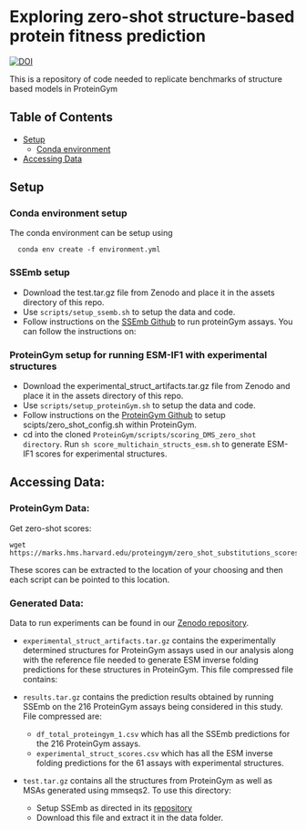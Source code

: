 # Exploring zero-shot structure-based protein fitness prediction
[![DOI](https://zenodo.org/badge/DOI/10.5281/zenodo.13819823.svg)](https://doi.org/10.5281/zenodo.13819823)

This is a repository of code needed to replicate benchmarks of structure based models in ProteinGym

## Table of Contents
  * [Setup](#setup)
    * [Conda environment](#conda)
  * [Accessing Data](#access_data)

## Setup
### Conda environment setup
The conda environment can be setup using 
```
  conda env create -f environment.yml
```
### SSEmb setup
* Download the test.tar.gz file from Zenodo and place it in the assets directory of this repo.
* Use `scripts/setup_ssemb.sh` to setup the data and code.
* Follow instructions on the [SSEmb Github](https://github.com/KULL-Centre/_2023_Blaabjerg_SSEmb) to run proteinGym assays.
You can follow the instructions on:

### ProteinGym setup for running ESM-IF1 with experimental structures

* Download the experimental_struct_artifacts.tar.gz file from Zenodo and place it in the assets directory of this repo.
* Use `scripts/setup_proteinGym.sh` to setup the data and code.
* Follow instructions on the [ProteinGym Github](https://github.com/OATML-Markslab/ProteinGym) to setup scipts/zero_shot_config.sh within ProteinGym.
* cd into the cloned `ProteinGym/scripts/scoring_DMS_zero_shot directory`. Run `sh score_multichain_structs_esm.sh` to generate ESM-IF1 scores for experimental
structures.

## Accessing Data:

### ProteinGym Data:
Get zero-shot scores:
```
wget https://marks.hms.harvard.edu/proteingym/zero_shot_substitutions_scores.zip
```
These scores can be extracted to the location of your choosing and then each script can be pointed to this location.

### Generated Data:
Data to run experiments can be found in our [Zenodo repository](https://doi.org/10.5281/zenodo.13819823).

  * `experimental_struct_artifacts.tar.gz` contains the experimentally determined structures
for ProteinGym assays used in our analysis along with the reference file needed to
generate ESM inverse folding predictions for these structures in ProteinGym. This file compressed file contains:

  * `results.tar.gz` contains the prediction results obtained by running SSEmb on the 216
ProteinGym assays being considered in this study. File compressed are:
    * `df_total_proteingym_1.csv` which has all the SSEmb predictions for the 216 ProteinGym assays.
    * `experimental_struct_scores.csv` which has all the ESM inverse folding predictions for the 61 assays with experimental
      structures.
  * `test.tar.gz` contains all the structures from ProteinGym as well as MSAs generated
using mmseqs2. To use this directory:
    * Setup SSEmb as directed in its [repository](https://github.com/KULL-Centre/_2023_Blaabjerg_SSEmb)
    * Download this file and extract it in the data folder.

